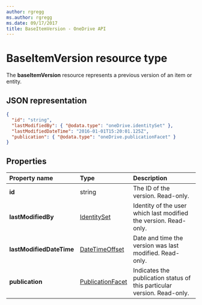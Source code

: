 ```yaml
---
author: rgregg
ms.author: rgregg
ms.date: 09/17/2017
title: BaseItemVersion - OneDrive API
---
```

# BaseItemVersion resource type

The **baseItemVersion** resource represents a previous version of an item or entity.


## JSON representation

<!--{
  "blockType": "resource",
  "abstract": true,
  "keyProperty": "id",
  "@odata.type": "oneDrive.baseItemVersion"
}-->

```json
{
  "id": "string",
  "lastModifiedBy": { "@odata.type": "oneDrive.identitySet" },
  "lastModifiedDateTime": "2016-01-01T15:20:01.125Z",
  "publication": { "@odata.type": "oneDrive.publicationFacet" }
}
```

## Properties

|      Property name       |                         Type                         |                               Description                               |
| :----------------------- | :--------------------------------------------------- | :---------------------------------------------------------------------- |
| **id**                   | string                                               | The ID of the version. Read-only.                                       |
| **lastModifiedBy**       | [IdentitySet](../resources/identitySet.md)           | Identity of the user which last modified the version. Read-only.        |
| **lastModifiedDateTime** | [DateTimeOffset](../resources/timestamp.md)          | Date and time the version was last modified. Read-only.                 |
| **publication**          | [PublicationFacet](../resources/publicationfacet.md) | Indicates the publication status of this particular version. Read-only. |


<!-- {
  "type": "#page.annotation",
  "description": "The version facet provides information about the properties of a file version.",
  "keywords": "version,versions,version-history,history",
  "section": "documentation",
  "tocPath": "Facets/Version"
} -->